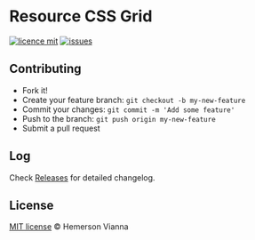 # Resource CSS Grid

[![licence mit](https://img.shields.io/badge/license-MIT-blue.svg?style=flat-square)](http://hemersonvianna.mit-license.org/)
[![issues](https://img.shields.io/github/issues/descco-tools/resource-css-grid.svg?style=flat-square)](https://github.com/descco-tools/resource-css-grid/issues)

## Contributing

- Fork it!
- Create your feature branch: `git checkout -b my-new-feature`
- Commit your changes: `git commit -m 'Add some feature'`
- Push to the branch: `git push origin my-new-feature`
- Submit a pull request

## Log

Check [Releases](https://github.com/descco-tools/resource-css-grid/releases) for detailed changelog.

## License

[MIT license](http://hemersonvianna.mit-license.org/) © Hemerson Vianna